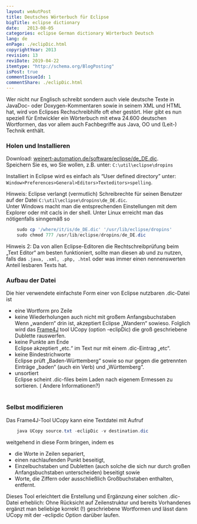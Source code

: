 ```yaml
---
layout: weAutPost
title: Deutsches Wörterbuch für Eclipse
bigTitle: eclipse dictionary
date:   2013-08-05
categories: eclipse German dictionary Wörterbuch Deutsch
lang: de
enPage: ./eclipDic.html 
copyrightYear: 2013
revision: 13
reviDate: 2019-04-22
itemtype: "http://schema.org/BlogPosting"
isPost: true
commentIssueId: 1
commentShare: ./eclipDic.html
---
```


Wer nicht nur Englisch schreibt sondern auch viele deutsche Texte in JavaDoc-
oder Doxygen-Kommentaren sowie in seinem XML und HTML hat, wird von Eclipses Rechschreibhilfe oft eher gestört. Hier gibt es nun speziell für Entwickler
ein Wörterbuch mit etwa 24.600 deutschen Wortformen, das vor allem auch
Fachbegriffe aus Java, OO und (Leit-) Technik enthält.


### Holen und Installieren
Download: [weinert-automation.de/software/eclipse/de_DE.dic](https://weinert-automation.de/software/eclipse/de_DE.dic).<br />
Speichern Sie es, wo Sie wollen, z.B. unter: `C:\util\eclipse\dropins`

Installiert in Eclipse wird es einfach als “User defined directory” unter: `Window>Preferences>General>Editors>Texteditors>spelling`.

Hinweis: Eclipse verlangt (vermutlich) Schreibrechte für seinen Benutzer
auf der Datei `C:\util\eclipse\dropins\de_DE.dic`. <br />
Unter Windows macht man die entsprechenden Einstellungen mit dem Explorer 
oder mit cacls in der shell. Unter Linux erreicht man das nötigenfalls 
sinngemäß so
```powershell
    sudo cp '/where/it/is/de_DE.dic' '/usr/lib/eclipse/dropins'
    sudo chmod 777 /usr/lib/eclipse/dropins/de_DE.dic
```
Hinweis 2: Da von allen Eclipse-Editoren die Rechtschreibprüfung beim „Text Editor“ am besten funktioniert, sollte man diesen ab und zu nutzen, falls das `.java, .xml, .php, .html`  oder was immer einen nennenswerten Anteil lesbaren Texts hat.

### Aufbau der Datei
Die hier verwendete einfachste Form einer von Eclipse nutzbaren 
.dic-Datei ist
- eine Wortform pro Zeile
- keine Wiederholungen auch nicht mit großem Anfangsbuchstaben <br />
  Wenn „wandern“ drin ist, akzeptiert Eclipse „Wandern“ sowieso. Folglich
  wird das [Frame4J](https://frame4j.de/index_en.html) tool 
  UCopy (option -eclipDic) die groß geschriebene Dublette rauswerfen.
- keine Punkte am Ende <br />
  Eclipse akzeptiert „etc.“ im Text nur mit einem .dic-Eintrag „etc“.
- keine Bindestrichworte <br />
  Eclipse prüft „Baden-Württemberg“ sowie so nur gegen die getrennten 
  Einträge „baden“ (auch ein Verb) und „Württemberg“.
- unsortiert <br />
  Eclipse scheint .dic-files beim Laden nach eigenem Ermessen zu sortieren.
  ( Andere Informationen?)<br />
  &nbsp; 
  
### Selbst modifizieren
 
Das Frame4J-Tool UCopy kann eine Textdatei mit Aufruf
```powershell
    java UCopy source.txt -eclipDic -v destination.dic
```
weitgehend in diese Form bringen, indem es
- die Worte in Zeilen separiert,
- einen nachlaufenden Punkt beseitigt,
- Einzelbuchstaben und Dubletten (auch solche die sich nur durch großen
  Anfangsbuchstaben unterscheiden) beseitigt sowie 
- Worte, die Ziffern oder ausschließlich Großbuchstaben enthalten, entfernt.

Dieses Tool erleichtert die Erstellung und Ergänzung einer solchen 
.dic-Datei erheblich: Ohne Rücksicht auf Zeilenstruktur und bereits
Vorhandenes ergänzt man beliebige korrekt (!) geschriebene Wortformen und 
lässt dann UCopy mit der -eclipdic Option darüber laufen.
